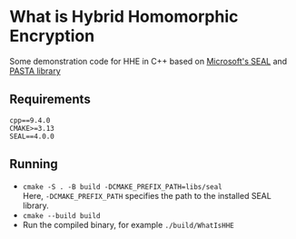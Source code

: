 # What is Hybrid Homomorphic Encryption
Some demonstration code for HHE in C++ based on [Microsoft's SEAL](https://github.com/microsoft/SEAL) and [PASTA library](https://github.com/IAIK/hybrid-HE-framework)

## Requirements
`cpp==9.4.0`   
`CMAKE>=3.13`  
`SEAL==4.0.0`  

## Running
- `cmake -S . -B build -DCMAKE_PREFIX_PATH=libs/seal`  
Here, `-DCMAKE_PREFIX_PATH` specifies the path to the installed SEAL library.
- `cmake --build build`
- Run the compiled binary, for example `./build/WhatIsHHE`